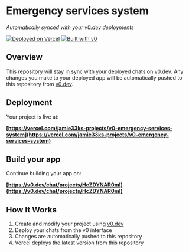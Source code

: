 # Emergency services system

*Automatically synced with your [v0.dev](https://v0.dev) deployments*

[![Deployed on Vercel](https://img.shields.io/badge/Deployed%20on-Vercel-black?style=for-the-badge&logo=vercel)](https://vercel.com/jamie33ks-projects/v0-emergency-services-system)
[![Built with v0](https://img.shields.io/badge/Built%20with-v0.dev-black?style=for-the-badge)](https://v0.dev/chat/projects/HcZDYNAR0ml)

## Overview

This repository will stay in sync with your deployed chats on [v0.dev](https://v0.dev).
Any changes you make to your deployed app will be automatically pushed to this repository from [v0.dev](https://v0.dev).

## Deployment

Your project is live at:

**[https://vercel.com/jamie33ks-projects/v0-emergency-services-system](https://vercel.com/jamie33ks-projects/v0-emergency-services-system)**

## Build your app

Continue building your app on:

**[https://v0.dev/chat/projects/HcZDYNAR0ml](https://v0.dev/chat/projects/HcZDYNAR0ml)**

## How It Works

1. Create and modify your project using [v0.dev](https://v0.dev)
2. Deploy your chats from the v0 interface
3. Changes are automatically pushed to this repository
4. Vercel deploys the latest version from this repository